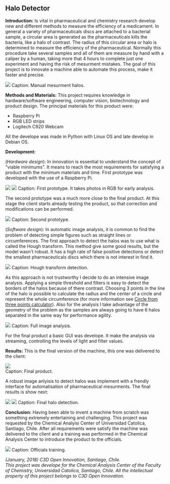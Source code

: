 ## Halo Detector

**Introduction:** 
Is vital in pharmaceutical and chemistry research develop new and different methods to measure the efficiency of a medicament. In general a variety of pharmaceuticals discs are attached to a bacterial sample, a circular area is generated as the pharmaceuticals kills the bacteria, like a halo of contrast. The radius of this circular area or halo is determined to measure the efficiency of the pharmaceutical. Normally this procedure take several samples and all of them are measure by hand with a caliper by a human, taking more that 4 hours to complete just one experiment and having the risk of mesurment mistakes. The goal of this project is to innovate a machine able to automate this process, make it faster and precise.

<img src = "images/Halo_Detector/Manual.png?raw=true">
Caption: Manual mesurment halos.

**Methods and Materials:**
This project requires knowledge in hardware/software engineering, computer vision, biotechnology and product design. 
The principal materials for this product were:
- Raspberry Pi
- RGB LED strips
- Logitech C920 Webcam

All the develope was made in Python with Linux OS and late develop in Debian OS. 

**Development:**

(*Hardware design*):
In innovation is essential to understand the concept of "viable minimums". It means to reach the most requirements for satisfying a product with the minimum materials and time. First prototype was developed with the use of a Raspberry Pi. 

<img src = "images/Halo_Detector/prototipo.png?raw=true">
<img src = "images/Halo_Detector/RGB.png?raw=true">
Caption: First prototype. It takes photos in RGB for early analysis. 

The second prototype was a much more close to the final product. At this stage the client starts already testing the product, so that correction and modifications can be performed.

<img src = "images/Halo_Detector/prototip2.png?raw=true">
Caption: Second prototype.

(*Software design*):
In automatic image analysis, it is common to find the problem of detecting simple ﬁgures such as straight lines or circumferences. The first approach to detect the halos was to use what is called the Hough transform. This method give some good results, but the model wasn't robust. It has a high rate of false positive detections or detect the smallest pharmaceuticals discs which there is not interest in find it. 

<img src = "images/Halo_Detector/Hough.png?raw=true">
Caption: Hough transform detection.

As this approach is not trustworthy I decide to do an intensive image analysis. Applying a simple threshold and filters is easy to detect the borders of the halos because of there contrast. Choosing 3 points in the line of the halo is possible to calculate the radius and the center of a circle and represent the whole circumference (for more information see <a href="https://www.geeksforgeeks.org/equation-of-circle-when-three-points-on-the-circle-are-given/">Circle from three points calculator</a>). Also for the analysis I take advantage of the geometry of the problem as the samples are always going to have 6 halos separated in the same way for performance agility. 

<img src = "images/Halo_Detector/Analisis.gif?raw=true">
Caption: Full image analysis.

For the final product a basic GUI was develope. It make the analysis via streaming, controlling the levels of light and filter values.  

**Results:**
This is the final version of the machine, this one was delivered to the client:

<img src = "images/Halo_Detector/FinalM.png?raw=true"> <br>
Caption: Final product.

A robust image anlyisis to detect halos was implement with a frendly interface for automatisation of pharmaceutical mesurments. The final results is show next:

<img src = "images/Halo_Detector/results1.png?raw=true">
<img src = "images/Halo_Detector/results2.png?raw=true">
Caption: Final halo detection.


**Conclusion:**
Having been able to invent a machine from scratch was something extremely entertaining and challenging. This project was requested by the Chemical Analyisi Center of Universidad Catolica, Santiago, Chile. After all requirements were satisfy the machine was delivered to the client and a training was performed in the Chemical Analysis Center to introduce the product to the officials.

<img src = "images/Halo_Detector/training.png?raw=true">
Caption: Officials training.


_(January, 2018) C3D Open Innovation, Santiago, Chile. <br>
This project was develope for the Chemical Analysis Center of the Faculty of Chemistry, Universidad Catolica, Santiago, Chile.
All the intellectual property of this project belongs to C3D Open Innovation._
